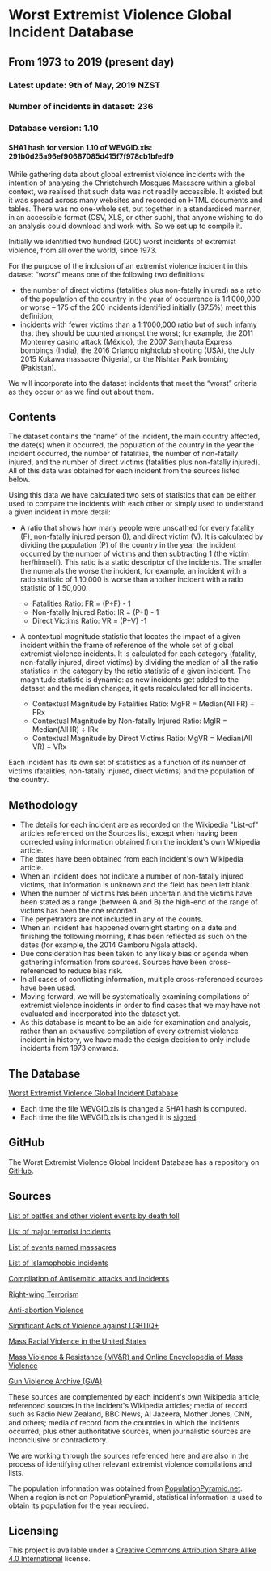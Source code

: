 # Worst Extremist Violence Global Incident Database
## From 1973 to 2019 (present day)
### Latest update: 9th of May, 2019 NZST
### Number of incidents in dataset: 236
### Database version: 1.10
#### SHA1 hash for version 1.10 of WEVGID.xls: 291b0d25a96ef90687085d415f7f978cb1bfedf9



While gathering data about global extremist violence incidents with the intention of analysing the Christchurch Mosques Massacre within a global context, we realised that such data was not readily accessible. It existed but it was spread across many websites and recorded on HTML documents and tables. There was no one-whole set, put together in a standardised manner, in an accessible format (CSV, XLS, or other such), that anyone wishing to do an analysis could download and work with. So we set up to compile it.

Initially we identified two hundred (200) worst incidents of extremist violence, from all over the world, since 1973.

For the purpose of the inclusion of an extremist violence incident in this dataset “*worst*” means one of the following two definitions:
 - the number of direct victims (fatalities plus non-fatally injured) as a ratio of the population of the country in the year of occurrence is 1:1’000,000 or worse – 175 of the 200 incidents identified initially (87.5%) meet this definition;
 - incidents with fewer victims than a 1:1’000,000 ratio but of such infamy that they should be counted amongst the worst; for example, the 2011 Monterrey casino attack (México), the 2007 Samjhauta Express bombings (India), the 2016 Orlando nightclub shooting (USA), the July 2015 Kukawa massacre (Nigeria), or the Nishtar Park bombing (Pakistan).

We will incorporate into the dataset incidents that meet the “worst” criteria as they occur or as we find out about them.

## Contents

The dataset contains the “name” of the incident, the main country affected, the date(s) when it occurred, the population of the country in the year the incident occurred, the number of fatalities, the number of non-fatally injured, and the number of direct victims (fatalities plus non-fatally injured). All of this data was obtained for each incident from the sources listed below. 

Using this data we have calculated two sets of statistics that can be either used to compare the incidents with each other or simply used to understand a given incident in more detail: 
  - A ratio that shows how many people were unscathed for every fatality (F), non-fatally injured person (I), and direct victim (V). It is calculated by dividing the population (P) of the country in the year the incident occurred by the number of victims and then subtracting 1 (the victim her/himself). This ratio is a static descriptor of the incidents.  The smaller the numerals the worse the incident, for example, an incident with a ratio statistic of 1:10,000 is worse than another incident with a ratio statistic of 1:50,000.
    - Fatalities Ratio: FR = (P÷F) - 1 
    - Non-fatally Injured Ratio: IR = (P÷I) - 1 
    - Direct Victims Ratio: VR = (P÷V) -1

  - A contextual magnitude statistic that locates the impact of a given incident within the frame of reference of the whole set of global extremist violence incidents. It is calculated for each category (fatality, non-fatally injured, direct victims) by dividing the median of all the ratio statistics in the category by the ratio statistic of a given incident. The magnitude statistic is dynamic: as new incidents get added to the dataset and the median changes, it gets recalculated for all incidents.
    - Contextual Magnitude by Fatalities Ratio: MgFR = Median(All FR) ÷ FRx
    - Contextual Magnitude by Non-fatally Injured Ratio: MgIR = Median(All IR) ÷ IRx
    - Contextual Magnitude by Direct Victims Ratio: MgVR = Median(All VR) ÷ VRx

Each incident has its own set of statistics as a function of its number of victims (fatalities, non-fatally injured, direct victims) and the population of the country.

## Methodology

 - The details for each incident are as recorded on the Wikipedia "List-of" articles referenced on the Sources list, except when having been corrected using information obtained from the incident's own Wikipedia article.
 - The dates have been obtained from each incident's own Wikipedia article.
 - When an incident does not indicate a number of non-fatally injured victims, that information is unknown and the field has been left blank.
 - When the number of victims has been uncertain and the victims have been stated as a range (between A and B) the high-end of the range of victims has been the one recorded.
 - The perpetrators are not included in any of the counts.
 - When an incident has happened overnight starting on a date and finishing the following morning, it has been reflected as such on the dates (for example, the 2014 Gamboru Ngala attack).
 - Due consideration has been taken to any likely bias or agenda when gathering information from sources.  Sources have been cross-referenced to reduce bias risk.
 - In all cases of conflicting information, multiple cross-referenced sources have been used.
 - Moving forward, we will be systematically examining compilations of extremist violence incidents in order to find cases that we may have not evaluated and incorporated into the dataset yet.
 - As this database is meant to be an aide for examination and analysis, rather than an exhaustive compilation of every extremist violence incident in history, we have made the design decision to only include incidents from 1973 onwards.

## The Database

[Worst Extremist Violence Global Incident Database](https://github.com/FelisNigelus/WorstExtremistViolenceGlobalIncidentDatabase/blob/master/WEVGID.xls "Version 1.10 09/05/2019 236 records")

 - Each time the file WEVGID.xls is changed a SHA1 hash is computed.
 - Each time the file WEVGID.xls is changed it is [signed](https://github.com/FelisNigelus/WorstExtremistViolenceGlobalIncidentDatabase/blob/master/WEVGID.xls.sig "Signature for Version 1.10 09/05/2019 236 records").

## GitHub
The Worst Extremist Violence Global Incident Database has a repository on [GitHub](https://github.com/FelisNigelus/WorstExtremistViolenceGlobalIncidentDatabase/edit/master/README.md). 

## Sources
[List of battles and other violent events by death toll](https://en.wikipedia.org/wiki/List_of_battles_and_other_violent_events_by_death_toll)

[List of major terrorist incidents](https://en.wikipedia.org/wiki/List_of_major_terrorist_incidents)

[List of events named massacres](https://en.wikipedia.org/wiki/List_of_events_named_massacres)

[List of Islamophobic incidents](https://en.wikipedia.org/wiki/List_of_Islamophobic_incidents)

[Compilation of Antisemitic attacks and incidents](https://en.wikipedia.org/wiki/Category:Antisemitic_attacks_and_incidents)

[Right-wing Terrorism](https://en.wikipedia.org/wiki/Right-wing_terrorism)

[Anti-abortion Violence](https://en.wikipedia.org/wiki/Anti-abortion_violence)

[Significant Acts of Violence against LGBTIQ+](https://en.wikipedia.org/wiki/Significant_acts_of_violence_against_LGBT_people)

[Mass Racial Violence in the United States](https://en.wikipedia.org/wiki/Mass_racial_violence_in_the_United_States)

[Mass Violence & Resistance (MV&R) and Online Encyclopedia of Mass Violence](http://www.sciencespo.fr/mass-violence-war-massacre-resistance/en/homepage)

[Gun Violence Archive (GVA)](https://www.gunviolencearchive.org)

These sources are complemented by each incident's own Wikipedia article; referenced sources in the incident's Wikipedia articles; media of record such as Radio New Zealand, BBC News, Al Jazeera, Mother Jones, CNN, and others; media of record from the countries in which the incidents occurred; plus other authoritative sources, when journalistic sources are inconclusive or contradictory.

We are working through the sources referenced here and are also in the process of identifying other relevant extremist violence compilations and lists.

The population information was obtained from [PopulationPyramid.net](https://www.populationpyramid.net). When a region is not on PopulationPyramid, statistical information is used to obtain its population for the year required.

## Licensing
This project is available under a [Creative Commons Attribution Share Alike 4.0 International](https://github.com/FelisNigelus/WorstExtremistViolenceGlobalIncidentDatabase/blob/master/LICENSE.txt) license.
